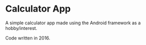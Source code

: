 # Calculator App

A simple calculator app made using the Android framework as a hobby/interest. 

Code written in 2016.
